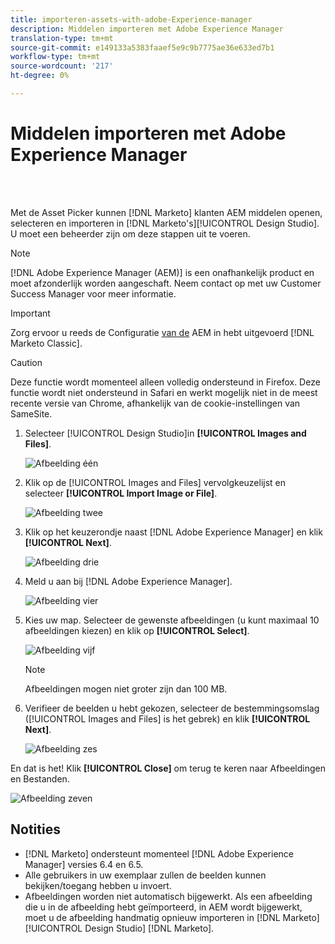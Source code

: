```yaml
---
title: importeren-assets-with-adobe-Experience-manager
description: Middelen importeren met Adobe Experience Manager
translation-type: tm+mt
source-git-commit: e149133a5383faaef5e9c9b7775ae36e633ed7b1
workflow-type: tm+mt
source-wordcount: '217'
ht-degree: 0%

---
```



# Middelen importeren met Adobe Experience Manager

<br> 

Met de Asset Picker kunnen [!DNL Marketo] klanten AEM middelen openen, selecteren en importeren in [!DNL Marketo's][!UICONTROL Design Studio]. U moet een beheerder zijn om deze stappen uit te voeren.

>[!NOTE]
>[!DNL Adobe Experience Manager (AEM)] is een onafhankelijk product en moet afzonderlijk worden aangeschaft. Neem contact op met uw Customer Success Manager voor meer informatie.

>[!IMPORTANT]
>Zorg ervoor u reeds de Configuratie [van de](https://docs.marketo.com/x/FwPLAQ) AEM in hebt uitgevoerd [!DNL Marketo Classic].

>[!CAUTION]
>
>Deze functie wordt momenteel alleen volledig ondersteund in Firefox. Deze functie wordt niet ondersteund in Safari en werkt mogelijk niet in de meest recente versie van Chrome, afhankelijk van de cookie-instellingen van SameSite.

1. Selecteer [!UICONTROL Design Studio]in **[!UICONTROL Images and Files]**.

   ![Afbeelding één](/help/sky/assets/design-studio/importing-assets-with-adobe-experience-manager/importing-assets-with-adobe-experience-manager-1.png)

1. Klik op de [!UICONTROL Images and Files] vervolgkeuzelijst en selecteer **[!UICONTROL Import Image or File]**.

   ![Afbeelding twee](/help/sky/assets/design-studio/importing-assets-with-adobe-experience-manager/importing-assets-with-adobe-experience-manager-2.png)

1. Klik op het keuzerondje naast [!DNL Adobe Experience Manager] en klik **[!UICONTROL Next]**.

   ![Afbeelding drie](/help/sky/assets/design-studio/importing-assets-with-adobe-experience-manager/importing-assets-with-adobe-experience-manager-3.png)

1. Meld u aan bij [!DNL Adobe Experience Manager].

   ![Afbeelding vier](/help/sky/assets/design-studio/importing-assets-with-adobe-experience-manager/importing-assets-with-adobe-experience-manager-4.png)

1. Kies uw map. Selecteer de gewenste afbeeldingen (u kunt maximaal 10 afbeeldingen kiezen) en klik op **[!UICONTROL Select]**.

   ![Afbeelding vijf](/help/sky/assets/design-studio/importing-assets-with-adobe-experience-manager/importing-assets-with-adobe-experience-manager-5.png)

   >[!NOTE]
   >
   >Afbeeldingen mogen niet groter zijn dan 100 MB.

1. Verifieer de beelden u hebt gekozen, selecteer de bestemmingsomslag ([!UICONTROL Images and Files] is het gebrek) en klik **[!UICONTROL Next]**.

   ![Afbeelding zes](/help/sky/assets/design-studio/importing-assets-with-adobe-experience-manager/importing-assets-with-adobe-experience-manager-6.png)

En dat is het! Klik **[!UICONTROL Close]** om terug te keren naar Afbeeldingen en Bestanden.

![Afbeelding zeven](/help/sky/assets/design-studio/importing-assets-with-adobe-experience-manager/importing-assets-with-adobe-experience-manager-7.png)

## Notities

* [!DNL Marketo] ondersteunt momenteel [!DNL Adobe Experience Manager] versies 6.4 en 6.5.
* Alle gebruikers in uw exemplaar zullen de beelden kunnen bekijken/toegang hebben u invoert.
* Afbeeldingen worden niet automatisch bijgewerkt. Als een afbeelding die u in de afbeelding hebt geïmporteerd, in AEM wordt bijgewerkt, moet u de afbeelding handmatig opnieuw importeren in [!DNL Marketo] [!UICONTROL Design Studio] [!DNL Marketo].
